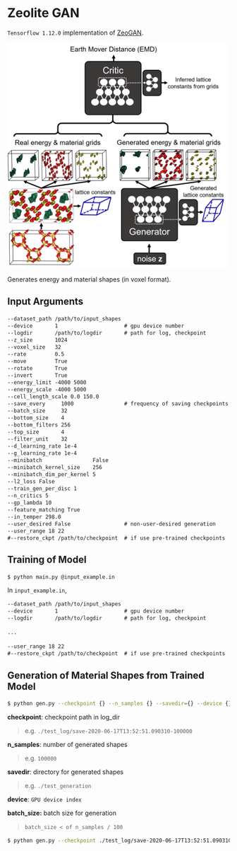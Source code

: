 # Zeolite GAN

`Tensorflow 1.12.0` implementation of [ZeoGAN](http://advances.sciencemag.org/lookup/doi/10.1126/sciadv.aax9324).

<img src="fig1.png" width=500>

Generates energy and material shapes (in voxel format).

## Input Arguments
```
--dataset_path /path/to/input_shapes              
--device       1                     # gpu device number
--logdir       /path/to/logdir       # path for log, checkpoint
--z_size       1024
--voxel_size   32
--rate         0.5
--move         True
--rotate       True
--invert       True
--energy_limit -4000 5000
--energy_scale -4000 5000
--cell_length_scale 0.0 150.0
--save_every     1000                # frequency of saving checkpoints
--batch_size     32
--bottom_size    4
--bottom_filters 256
--top_size       4
--filter_unit    32
--d_learning_rate 1e-4
--g_learning_rate 1e-4
--minibatch                False
--minibatch_kernel_size    256
--minibatch_dim_per_kernel 5
--l2_loss False
--train_gen_per_disc 1
--n_critics 5
--gp_lambda 10
--feature_matching True
--in_temper 298.0
--user_desired False                 # non-user-desired generation
--user_range 18 22
#--restore_ckpt /path/to/checkpoint  # if use pre-trained checkpoints
```


## Training of Model
```bash
$ python main.py @input_example.in
```

In `input_example.in`,
```
--dataset_path /path/to/input_shapes              
--device       1                     # gpu device number
--logdir       /path/to/logdir       # path for log, checkpoint

...

--user_range 18 22
#--restore_ckpt /path/to/checkpoint  # if use pre-trained checkpoints
```

## Generation of Material Shapes from Trained Model

```bash
$ python gen.py --checkpoint {} --n_samples {} --savedir={} --device {} --batch_size {} --type normal
```

**checkpoint**: checkpoint path in log_dir
> e.g. `./test_log/save-2020-06-17T13:52:51.090310-100000`

**n_samples**: number of generated shapes
> e.g. `100000`

**savedir**: directory for generated shapes 
> e.g. `./test_generation`

**device**: `GPU device index`

**batch_size:** batch size for generation
> `batch_size < of n_samples / 100`

```bash
$ python gen.py --checkpoint ./test_log/save-2020-06-17T13:52:51.090310-100000 --n_samples 10000 --savedir=./test_generation --device 0 --batch_size 100 --type normal
```
